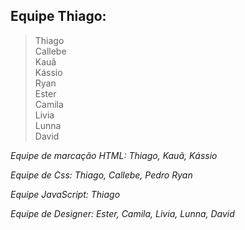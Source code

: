 ## Equipe Thiago:

>Thiago    
>Callebe    
>Kauã    
>Kássio    
>Ryan    
>Ester    
>Camila    
>Livia    
>Lunna    
>David    

*Equipe de marcação HTML: Thiago, Kauã, Kássio*

*Equipe de Css: Thiago, Callebe, Pedro Ryan*

*Equipe JavaScript: Thiago*

*Equipe de Designer: Ester, Camila, Livia, Lunna, David*
